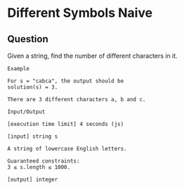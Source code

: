 # Different Symbols Naive

## Question

Given a string, find the number of different characters in it.


```
Example

For s = "cabca", the output should be
solution(s) = 3.

There are 3 different characters a, b and c.

Input/Output

[execution time limit] 4 seconds (js)

[input] string s

A string of lowercase English letters.

Guaranteed constraints:
3 ≤ s.length ≤ 1000.

[output] integer
```
